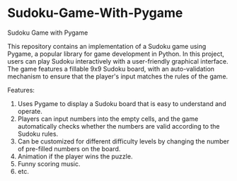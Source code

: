 # Sudoku-Game-With-Pygame

Sudoku Game with Pygame

This repository contains an implementation of a Sudoku game using Pygame, a popular library for game development in Python. In this project, users can play Sudoku interactively with a user-friendly graphical interface. The game features a fillable 9x9 Sudoku board, with an auto-validation mechanism to ensure that the player's input matches the rules of the game.

Features:
1. Uses Pygame to display a Sudoku board that is easy to understand and operate.
2. Players can input numbers into the empty cells, and the game automatically checks whether the numbers are valid according to the Sudoku rules.
3. Can be customized for different difficulty levels by changing the number of pre-filled numbers on the board.
4. Animation if the player wins the puzzle.
5. Funny scoring music.
6. etc.
